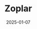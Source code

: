 ---  
layout: startup_page  
title: "Zoplar"  
id: "zoplar.com"  
permalink: "/zoplarzoplar.com01072025/"  
website: "https://www.zoplar.com/"  
funding_round: "Series A"  
funding_amount: "$3.4M"  
investors: "Blume Ventures, Beenext, Saison Capital, Atrium Angels, Finfirst, LogX"  
about: "Zoplar is a medical equipment platform streamlining the purchasing process for small and medium hospitals in India. It tackles challenges like pricing complexities, vendor relationships, after-sales service, and financing options, offering a full-stack solution for MSME hospitals. The platform has already partnered with around 300 hospitals."  
markets: "Healthtech, Medtech, Medical Device, Medical"  
hq: "Gurugram, Haryana, India"  
founded_year: "2022"  
linkedin: "https://www.linkedin.com/company/zoplar"  
twitter: ""  
instagram: ""  
facebook: "https://www.facebook.com/100090193974999"  
crunchbase: "https://www.crunchbase.com/organization/zoplar"  
pitchbook: "https://pitchbook.com/profiles/company/527345-74"  

date_display: "07-Jan-2025"  
date: "2025-01-07"

# SEO Optimization  
meta_title: "Zoplar - Series A Funding ($3.4M)"  
meta_description: "Zoplar, Zoplar is a medical equipment platform streamlining the purchasing process for small and medium hospitals in India. It tackles challenges like pricing..."  
meta_keywords: "Zoplar, Healthtech, Medtech, Medical Device, Medical, Series A funding"  
canonical_url: "https://startup.projectstartups.com/zoplarzoplar.com01072025/"  
---